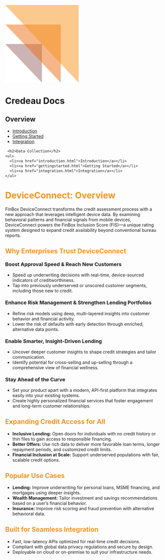 <link rel="stylesheet" href="assets/css/style.css" />

<div class="header">
  <img src="assets/images/credeaulogo.png" alt="Credeau Logo" class="logo" />
  <h1 class="title">Credeau Docs</h1>
</div>

<div class="layout">
  <div class="sidebar">
    <h2>Overview</h2>
    <ul>
      <li><a href="introduction.html">Introduction</a></li>
      <li><a href="gettingstarted.html">Getting Started</a></li>
      <li><a href="integration.html">Integration</a></li>
    </ul>

     <h2>Data Collection</h2>
    <ul>
      <li><a href="introduction.html">Introduction</a></li>
      <li><a href="gettingstarted.html">Getting Started</a></li>
      <li><a href="integration.html">Integration</a></li>
    </ul>

  </div>

  <div class="content">
  <h1 style="color: #f7931e;">DeviceConnect: Overview</h1>
  <p>
    FinBox DeviceConnect transforms the credit assessment process with a new approach that leverages intelligent device data. By examining behavioral patterns and financial signals from mobile devices, DeviceConnect powers the FinBox Inclusion Score (FIS)—a unique rating system designed to expand credit availability beyond conventional bureau reports.
  </p>

  <h2 style="margin-top: 30px; color: #f7931e;">Why Enterprises Trust DeviceConnect</h2>

  <h3 style="margin-top: 20px;">Boost Approval Speed & Reach New Customers</h3>
  <ul>
    <li>Speed up underwriting decisions with real-time, device-sourced indicators of creditworthiness.</li>
    <li>Tap into previously underserved or unscored customer segments, including those new to credit.</li>
  </ul>

  <h3 style="margin-top: 20px;">Enhance Risk Management & Strengthen Lending Portfolios</h3>
  <ul>
    <li>Refine risk models using deep, multi-layered insights into customer behavior and financial activity.</li>
    <li>Lower the risk of defaults with early detection through enriched, alternative data points.</li>
  </ul>

  <h3 style="margin-top: 20px;">Enable Smarter, Insight-Driven Lending</h3>
  <ul>
    <li>Uncover deeper customer insights to shape credit strategies and tailor communication.</li>
    <li>Identify potential for cross-selling and up-selling through a comprehensive view of financial wellness.</li>
  </ul>

  <h3 style="margin-top: 20px;">Stay Ahead of the Curve</h3>
  <ul>
    <li>Set your product apart with a modern, API-first platform that integrates easily into your existing systems.</li>
    <li>Create highly personalized financial services that foster engagement and long-term customer relationships.</li>
  </ul>

  <h2 style="margin-top: 30px; color: #f7931e;">Expanding Credit Access for All</h2>
  <ul>
    <li><strong>Inclusive Lending:</strong> Open doors for individuals with no credit history or thin files to gain access to responsible financing.</li>
    <li><strong>Better Offers:</strong> Use rich data to deliver more favorable loan terms, longer repayment periods, and customized credit limits.</li>
    <li><strong>Financial Inclusion at Scale:</strong> Support underserved populations with fair, scalable credit options.</li>
  </ul>

  <h2 style="margin-top: 30px; color: #f7931e;">Popular Use Cases</h2>
  <ul>
    <li><strong>Lending:</strong> Improve underwriting for personal loans, MSME financing, and mortgages using deeper insights.</li>
    <li><strong>Wealth Management:</strong> Tailor investment and savings recommendations based on a user’s financial behavior.</li>
    <li><strong>Insurance:</strong> Improve risk scoring and fraud prevention with alternative behavioral data.</li>
  </ul>

  <h2 style="margin-top: 30px; color: #f7931e;">Built for Seamless Integration</h2>
  <ul>
    <li>Fast, low-latency APIs optimized for real-time credit decisions.</li>
    <li>Compliant with global data privacy regulations and secure by design.</li>
    <li>Deployable on cloud or on-premise to suit your infrastructure needs.</li>
  </ul>
</div>

</div>
